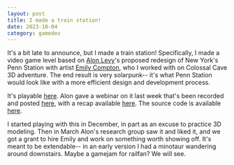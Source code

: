 ```yaml
---
layout: post
title: I made a train station!
date: 2023-10-04
category: gamedev
---
```


It's a bit late to announce, but I made a train station! Specifically, I made a video game level based on [Alon Levy](https://pedestrianobservations.com/)'s proposed redesign of New York's Penn Station with artist [Emily Compton](https://thiefrabbit.com/), who I worked with on Colossal Cave 3D adventure. The end result is very solarpunk-- it's what Penn Station would look like with a more efficient design and development process.

It's playable [here](https://cidney.itch.io/fantasy-penn-station). Alon gave a webinar on it last week that's been recorded and posted [here](https://www.youtube.com/watch?v=pZCqnzc-v3Q), with a recap available [here](https://pedestrianobservations.com/2023/09/29/our-webinar-and-penn-reconstruction/). The source code is available [here](https://github.com/cidneyhamilton/FantasyPennStation).

I started playing with this in December, in part as an excuse to practice 3D modeling. Then in March Alon's research group saw it and liked it, and we got a grant to hire Emily and work on something worth showing off. It's meant to be extendable-- in an early version I had a minotaur wandering around downstairs. Maybe a gamejam for railfan? We will see.
